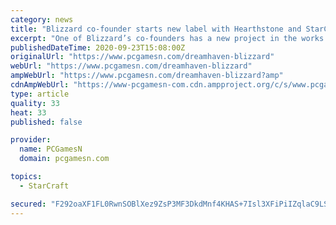 ```yaml
---
category: news
title: "Blizzard co-founder starts new label with Hearthstone and StarCraft vets in tow"
excerpt: "One of Blizzard’s co-founders has a new project in the works and heaps of StarCraft 2 and Hearthstone veterans are along for the ride. Long-serving Blizzard CEO Mike Morhaime has set up a publishing label called Dreamhaven with two studios called ..."
publishedDateTime: 2020-09-23T15:08:00Z
originalUrl: "https://www.pcgamesn.com/dreamhaven-blizzard"
webUrl: "https://www.pcgamesn.com/dreamhaven-blizzard"
ampWebUrl: "https://www.pcgamesn.com/dreamhaven-blizzard?amp"
cdnAmpWebUrl: "https://www-pcgamesn-com.cdn.ampproject.org/c/s/www.pcgamesn.com/dreamhaven-blizzard?amp"
type: article
quality: 33
heat: 33
published: false

provider:
  name: PCGamesN
  domain: pcgamesn.com

topics:
  - StarCraft

secured: "F292oaXF1FL0RwnSOBlXez9ZsP3MF3DkdMnf4KHAS+7Isl3XFiPiIZqlaC9LSZHZKXGEYYFBunt01Q5E3uiosugF0GeM2mSqizExJUJjpvF/JRwEUDBHTWjgTMHe0os6xcSJvuWotGBi9iU/qJPh1tSDhB5E+lcJOy5QFCTGactzegrPSqOI8Lc2XBxFeJ0blWYyRqpEbCvNmc5lubH0MkwQ/Znp3+WuHoY7wNhfWASXU/QAXcDmr2c9vaszxzHo1n6YdC3Q/7RpdCeLuK0ytEogcaN9hLdSlOZIoyuWdAVcLgNc+yOqJLxLupft3Fi915yw9b4oTWAkYJdO+LvLOUrghmynAqjZnthnb8/A/Io=;3XgMR3zWWD3wRNLryft1sg=="
---
```


